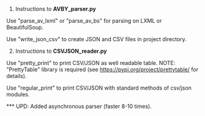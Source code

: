 1) Instructions to **AVBY_parser.py**

  Use "parse_av_lxml" or "parse_av_bs" for parsing on LXML or BeautifulSoup.

  Use "write_json_csv" to create JSON and CSV files in project directory.

2) Instructions to **CSVJSON_reader.py**

  Use "pretty_print" to print CSV/JSON as well readable table.
  NOTE: "PrettyTable" library is required (see https://pypi.org/project/prettytable/ for details).

  Use "regular_print" to print CSV/JSON with standard methods of csv/json modules.


*** UPD:
  Added asynchronous parser (faster 8-10 times).
